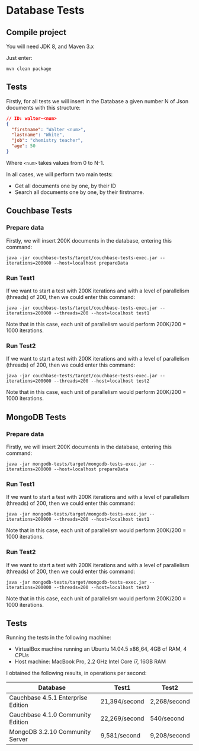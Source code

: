
# Database Tests

## Compile project

You will need JDK 8, and Maven 3.x

Just enter:

```
mvn clean package
```

## Tests

Firstly, for all tests we will insert in the Database a given number N of Json documents with this structure:

```json
// ID: walter-<num>
{
  "firstname": "Walter <num>",
  "lastname": "White",
  "job": "chemistry teacher",
  "age": 50
}
```

Where `<num>` takes values from 0 to N-1.

In all cases, we will perform two main tests:
* Get all documents one by one, by their ID
* Search all documents one by one, by their firstname.

## Couchbase Tests

### Prepare data

Firstly, we will insert 200K documents in the database, entering this command:

```
java -jar couchbase-tests/target/couchbase-tests-exec.jar --iterations=200000 --host=localhost prepareData
```

### Run Test1

If we want to start a test with 200K iterations and with a level of parallelism (threads) of 200, then we could enter this command:

```
java -jar couchbase-tests/target/couchbase-tests-exec.jar --iterations=200000 --threads=200 --host=localhost test1
```

Note that in this case, each unit of parallelism would perform 200K/200 = 1000 iterations.

### Run Test2

If we want to start a test with 200K iterations and with a level of parallelism (threads) of 200, then we could enter this command:

```
java -jar couchbase-tests/target/couchbase-tests-exec.jar --iterations=200000 --threads=200 --host=localhost test2
```

Note that in this case, each unit of parallelism would perform 200K/200 = 1000 iterations.

## MongoDB Tests

### Prepare data

Firstly, we will insert 200K documents in the database, entering this command:

```
java -jar mongodb-tests/target/mongodb-tests-exec.jar --iterations=200000 --host=localhost prepareData
```

### Run Test1

If we want to start a test with 200K iterations and with a level of parallelism (threads) of 200, then we could enter this command:

```
java -jar mongodb-tests/target/mongodb-tests-exec.jar --iterations=200000 --threads=200 --host=localhost test1
```

Note that in this case, each unit of parallelism would perform 200K/200 = 1000 iterations.

### Run Test2

If we want to start a test with 200K iterations and with a level of parallelism (threads) of 200, then we could enter this command:

```
java -jar mongodb-tests/target/mongodb-tests-exec.jar --iterations=200000 --threads=200 --host=localhost test2
```

Note that in this case, each unit of parallelism would perform 200K/200 = 1000 iterations.

## Tests

Running the tests in the following machine:
* VirtualBox machine running an Ubuntu 14.04.5 x86_64, 4GB of RAM, 4 CPUs
* Host machine: MacBook Pro, 2.2 GHz Intel Core i7, 16GB RAM

I obtained the following results, in operations per second:

| Database                           | Test1         | Test2        |
| ---------------------------------- | ------------- | ------------ |
| Cauchbase 4.5.1 Enterprise Edition | 21,394/second | 2,268/second |
| Cauchbase 4.1.0 Community Edition  | 22,269/second | 540/second   |
| MongoDB 3.2.10 Community Server    |  9,581/second | 9,208/second |
